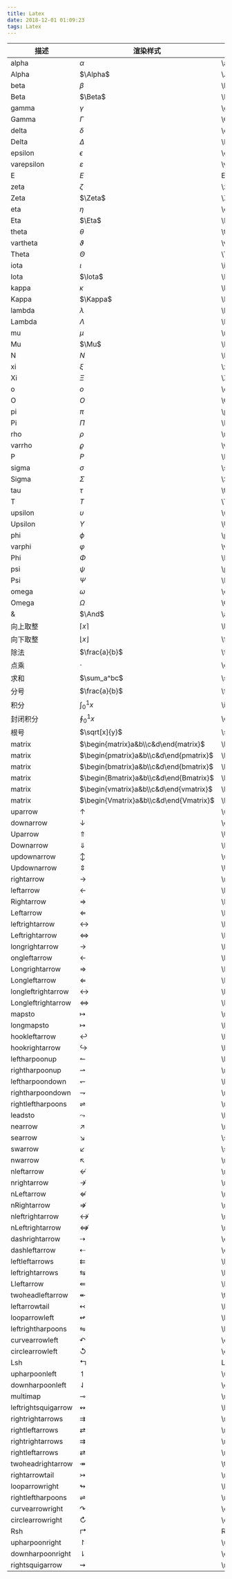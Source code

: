 ```yaml
---
title: Latex
date: 2018-12-01 01:09:23
tags: Latex
---
```

描述|渲染样式|代码
-|-|-
alpha|$\alpha$|\alpha
Alpha|$\Alpha$|\Alpha
beta|$\beta$|\beta
Beta|$\Beta$|\Beta
gamma|$\gamma$|\gamma
Gamma|$\Gamma$|\Gamma
delta|$\delta$|\delta
Delta|$\Delta$|\Delta
epsilon|$\epsilon$|\epsilon
varepsilon|$\varepsilon$|\varepsilon
E|$E$|E
zeta|$\zeta$|\zeta
Zeta|$\Zeta$|\Zeta
eta|$\eta$|\eta
Eta|$\Eta$|\Eta
theta|$\theta$|\theta
vartheta|$\vartheta$|\vartheta
Theta|$\Theta$|\Theta
iota|$\iota$|\iota
Iota|$\Iota$|\Iota
kappa|$\kappa$|\kappa
Kappa|$\Kappa$|\Kappa
lambda|$\lambda$|\lambda
Lambda|$\Lambda$|\Lambda
mu|$\mu$|\mu
Mu|$\Mu$|\Mu
N|$N$|\N
xi|$\xi$|\xi
Xi|$\Xi$|\Xi
o|$o$|\o
O|$O$|\O
pi|$\pi$|\pi
Pi|$\Pi$|\Pi
rho|$\rho$|\rho
varrho|$\varrho$|\varrho
P|$P$|\P
sigma|$\sigma$|\sigma
Sigma|$\Sigma$|\Sigma
tau|$\tau$|\tau
T|$T$|\T
upsilon|$\upsilon$|\upsilon
Upsilon|$\Upsilon$|\Upsilon
phi|$\phi$|\phi
varphi|$\varphi$|\varphi
Phi|$\Phi$|\Phi
psi|$\psi$|\psi
Psi|$\Psi$|\Psi
omega|$\omega$|\omega
Omega|$\Omega$|\Omega
&|$\And$|\and
向上取整|$\lceil x \rceil$|\lceil x \rceil
向下取整|$\lfloor x \rfloor$|\floor x \rfloor
除法|$\frac{a}{b}$|\frac{a}{b}
点乘|$\cdot$|\cdot
求和|$\sum_a^bc$|\sum_a^bc
分号|$\frac{a}{b}$|\frac{a}{b}
积分|$\int_0^1{x}$|\int_0^1{x}
封闭积分|$\oint_0^1{x}$|\oint_0^1{x}
根号|$\sqrt[x]{y}$|\sqrt[x]{y}
matrix|$\begin{matrix}a&b\\c&d\end{matrix}$|\begin{matrix}a&\\c&d\end{matrix}
matrix|$\begin{pmatrix}a&b\\c&d\end{pmatrix}$|\begin{pmatrix}a&\\c&d\end{pmatrix}
matrix|$\begin{bmatrix}a&b\\c&d\end{bmatrix}$|\begin{bmatrix}a&\\c&d\end{bmatrix}
matrix|$\begin{Bmatrix}a&b\\c&d\end{Bmatrix}$|\begin{Bmatrix}a&\\c&d\end{Bmatrix}
matrix|$\begin{vmatrix}a&b\\c&d\end{vmatrix}$|\begin{vmatrix}a&\\c&d\end{vmatrix}
matrix|$\begin{Vmatrix}a&b\\c&d\end{Vmatrix}$|\begin{Vmatrix}a&\\c&d\end{Vmatrix}
uparrow|$\uparrow$|\uparrow
downarrow|$\downarrow$|\downarrow
Uparrow|$\Uparrow$|\Uparrow
Downarrow|$\Downarrow$|\Downarrow
updownarrow |$\updownarrow$|\updownarrow
Updownarrow|$\Updownarrow$|\Updownarrow
rightarrow|$\rightarrow$|\rightarrow
leftarrow|$\leftarrow$|\leftarrow
Rightarrow|$\Rightarrow$|\Rightarrow
Leftarrow|$\Leftarrow$|\Leftarrow
leftrightarrow|$\leftrightarrow$|\leftrightarrow
Leftrightarrow|$\Leftrightarrow$|\Leftrightarrow
longrightarrow|$\longrightarrow$|\longrightarrow
ongleftarrow|$\longleftarrow$|\longleftarrow
Longrightarrow|$\Longrightarrow$|\Longrightarrow
Longleftarrow|$\Longleftarrow$|\Longleftarrow
longleftrightarrow|$\longleftrightarrow$|\longleftrightarrow
Longleftrightarrow|$\Longleftrightarrow$|\Longleftrightarrow
mapsto|$\mapsto$|\mapsto
longmapsto|$\longmapsto$|\longmapsto
hookleftarrow|$\hookleftarrow$|\hookleftarrow
hookrightarrow|$\hookrightarrow$|\hookrightarrow
leftharpoonup|$\leftharpoonup$|\leftharpoonup
rightharpoonup|$\rightharpoonup$|\rightharpoonup
leftharpoondown|$\leftharpoondown$|\leftharpoondown
rightharpoondown|$\rightharpoondown$|\rightharpoondown
rightleftharpoons|$\rightleftharpoons$|\rightleftharpoons
leadsto|$\leadsto$|\leadsto
nearrow|$\nearrow$|\nearrow
searrow|$\searrow$|\searrow
swarrow|$\swarrow$|\swarrow
nwarrow|$\nwarrow$|\nwarrow
nleftarrow|$\nleftarrow$|\nleftarrow
nrightarrow|$\nrightarrow$|\nrightarrow
nLeftarrow|$\nLeftarrow$|\nLeftarrow
nRightarrow|$\nRightarrow$|\nRightarrow
nleftrightarrow|$\nleftrightarrow$|\nleftrightarrow
nLeftrightarrow|$\nLeftrightarrow$|\nLeftrightarrow
dashrightarrow|$\dashrightarrow$|\dashrightarrow
dashleftarrow|$\dashleftarrow$|\dashleftarrow
leftleftarrows|$\leftleftarrows$|\leftleftarrows
leftrightarrows|$\leftrightarrows$|\leftrightarrows
Lleftarrow|$\Lleftarrow$|\Lleftarrow
twoheadleftarrow|$\twoheadleftarrow$|\twoheadleftarrow
leftarrowtail|$\leftarrowtail$|\leftarrowtail
looparrowleft|$\looparrowleft$|\looparrowleft
leftrightharpoons|$\leftrightharpoons$|\leftrightharpoons
curvearrowleft|$\curvearrowleft$|\curvearrowleft
circlearrowleft|$\circlearrowleft$|\circlearrowleft
Lsh|$\Lsh$|Lsh⇈|$\Lsh$|\Lsh
upharpoonleft|$\upharpoonleft$|\upharpoonleft
downharpoonleft|$\downharpoonleft$|\downharpoonleft
multimap|$\multimap$|\multimap
leftrightsquigarrow|$\leftrightsquigarrow$|\leftrightsquigarrow
rightrightarrows|$\rightrightarrows$|\rightrightarrows
rightleftarrows|$\rightleftarrows$|\rightleftarrows
rightrightarrows|$\rightrightarrows$|\rightrightarrows
rightleftarrows|$\rightleftarrows$|\rightleftarrows
twoheadrightarrow|$\twoheadrightarrow$|\twoheadrightarrow
rightarrowtail|$\rightarrowtail$|\rightarrowtail
looparrowright|$\looparrowright$|\looparrowright
rightleftharpoons|$\rightleftharpoons$|\rightleftharpoons
curvearrowright|$\curvearrowright$|\curvearrowright
circlearrowright|$\circlearrowright$|\circlearrowright
Rsh|$\Rsh$|Rsh 	|$\Rsh⇊
upharpoonright|$\upharpoonright$|\upharpoonright
downharpoonright|$\downharpoonright$|\downharpoonright
rightsquigarrow|$\rightsquigarrow$|\rightsquigarrow
